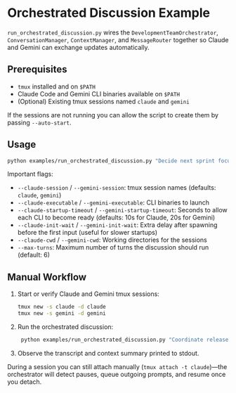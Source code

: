 # Orchestrated Discussion Example

`run_orchestrated_discussion.py` wires the `DevelopmentTeamOrchestrator`,
`ConversationManager`, `ContextManager`, and `MessageRouter` together so Claude
and Gemini can exchange updates automatically.

## Prerequisites

- `tmux` installed and on `$PATH`
- Claude Code and Gemini CLI binaries available on `$PATH`
- (Optional) Existing tmux sessions named `claude` and `gemini`

If the sessions are not running you can allow the script to create them by
passing `--auto-start`.

## Usage

```bash
python examples/run_orchestrated_discussion.py "Decide next sprint focus" --auto-start
```

Important flags:

- `--claude-session` / `--gemini-session`: tmux session names (defaults: `claude`, `gemini`)
- `--claude-executable` / `--gemini-executable`: CLI binaries to launch
- `--claude-startup-timeout` / `--gemini-startup-timeout`: Seconds to allow each CLI to become ready (defaults: 10s for Claude, 20s for Gemini)
- `--claude-init-wait` / `--gemini-init-wait`: Extra delay after spawning before the first input (useful for slower startups)
- `--claude-cwd` / `--gemini-cwd`: Working directories for the sessions
- `--max-turns`: Maximum number of turns the discussion should run (default: 6)

## Manual Workflow

1. Start or verify Claude and Gemini tmux sessions:
   ```bash
   tmux new -s claude -d claude
   tmux new -s gemini -d gemini
   ```
2. Run the orchestrated discussion:
   ```bash
    python examples/run_orchestrated_discussion.py "Coordinate release plan"
   ```
3. Observe the transcript and context summary printed to stdout.

During a session you can still attach manually (`tmux attach -t claude`)—the
orchestrator will detect pauses, queue outgoing prompts, and resume once you
detach.
